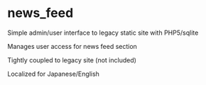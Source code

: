 # news_feed
Simple admin/user interface to legacy static site with PHP5/sqlite

Manages user access for news feed section

Tightly coupled to legacy site (not included)

Localized for Japanese/English
